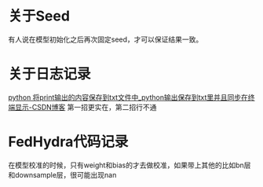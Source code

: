 # 关于Seed

有人说在模型初始化之后再次固定seed，才可以保证结果一致。



# 关于日志记录
[python 将print输出的内容保存到txt文件中_python输出保存到txt里并且同步在终端显示-CSDN博客](https://blog.csdn.net/lumping/article/details/102892624)
第一招更实在，第二招行不通


# FedHydra代码记录
在模型校准的时候，只有weight和bias的才去做校准，如果带上其他的比如bn层和downsample层，很可能出现nan